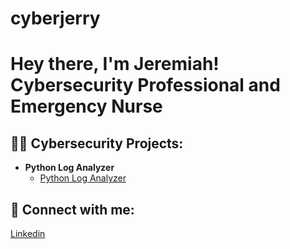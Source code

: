 # cyberjerry
<h1>Hey there, I'm Jeremiah! <br/> Cybersecurity Professional and Emergency Nurse</a></h1> 



<h2>👨‍💻 Cybersecurity Projects:</h2>

- <b>Python Log Analyzer </b>
  - [Python Log Analyzer](https://github.com/jlyx94/pythonvarlog)


<h2> 🤳 Connect with me:</h2>

<a href="https://www.linkedin.com/in/joshmadakor/">Linkedin</a><br/>


<!--
**joshmadakor1/joshmadakor1** is a ✨ _special_ ✨ repository because its `README.md` (this file) appears on your GitHub profile.

Here are some ideas to get you started:

- 🔭 I’m currently working on ...
- 🌱 I’m currently learning ...
- 👯 I’m looking to collaborate on ...
- 🤔 I’m looking for help with ...
- 💬 Ask me about ...
- 📫 How to reach me: ...
- 😄 Pronouns: ...
- ⚡ Fun fact: ...
-->
